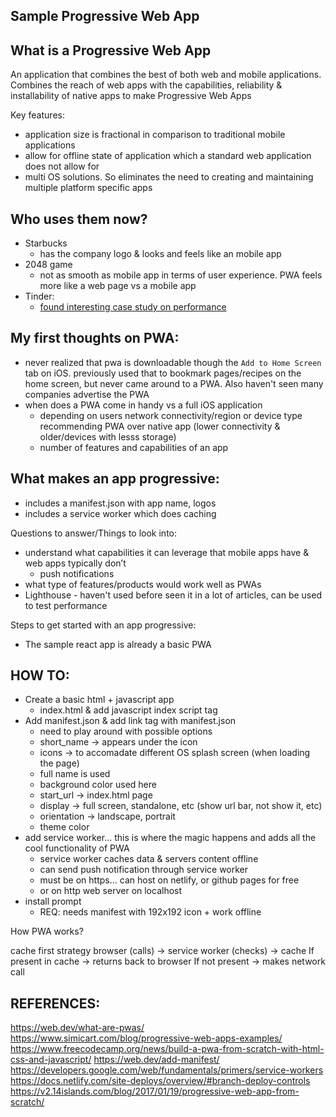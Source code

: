## Sample Progressive Web App

## What is a Progressive Web App
An application that combines the best of both web and mobile applications. Combines the reach of web apps with the capabilities, reliability & installability of native apps to make Progressive Web Apps

Key features:
- application size is fractional in comparison to traditional mobile applications
- allow for offline state of application which a standard web application does not allow for
- multi OS solutions. So eliminates the need to creating and maintaining multiple platform specific apps


## Who uses them now?
- Starbucks 
	- has the company logo & looks and feels like an mobile app
- 2048 game
	- not as smooth as mobile app in terms of user experience. PWA feels more like a web page vs a mobile app
- Tinder:
	- [found interesting case study on performance](https://medium.com/@addyosmani/a-tinder-progressive-web-app-performance-case-study-78919d98ece0)

## My first thoughts on PWA:
- never realized that pwa is downloadable though the `Add to Home Screen` tab on iOS. previously used that to bookmark pages/recipes on the home screen, but never came around to a PWA. Also haven't seen many companies advertise the PWA
- when does a PWA come in handy vs a full iOS application
	- depending on users network connectivity/region or device type recommending PWA over native app (lower connectivity & older/devices with lesss storage)
	- number of features and capabilities of an app

## What makes an app progressive:
- includes a manifest.json with app name, logos
- includes a service worker which does caching

Questions to answer/Things to look into:
- understand what capabilities it can leverage that mobile apps have & web apps typically don’t
	- push notifications
- what type of features/products would work well as PWAs
- Lighthouse - haven't used before seen it in a lot of articles, can be used to test performance

Steps to get started with an app progressive:
- The sample react app is already a basic PWA


## HOW TO:
- Create a basic html + javascript app
	- index.html & add javascript index script tag
- Add manifest.json & add link tag with manifest.json
	- need to play around with possible options
	- short_name -> appears under the icon
	- icons -> to accomadate different OS
	splash screen (when loading the page)
	- full name is used
	- background color used here
	- start_url -> index.html page
	- display -> full screen, standalone, etc
		(show url bar, not show it, etc)
	- orientation -> landscape, portrait
	- theme color 
- add service worker... this is where the magic happens and adds all the cool functionality of PWA
	- service worker caches data & servers content offline
	- can send push notification through service worker
	- must be on https... can host on netlify, or github pages for free
	- or on http web server on localhost
- install prompt
	- REQ: needs manifest with 192x192 icon + work offline

How PWA works?

cache first strategy
browser (calls) -> service worker (checks) -> cache 
	If present in cache
	-> returns back to browser
	If not present
	-> makes network call

## REFERENCES:
https://web.dev/what-are-pwas/
https://www.simicart.com/blog/progressive-web-apps-examples/
https://www.freecodecamp.org/news/build-a-pwa-from-scratch-with-html-css-and-javascript/
https://web.dev/add-manifest/
https://developers.google.com/web/fundamentals/primers/service-workers
https://docs.netlify.com/site-deploys/overview/#branch-deploy-controls
https://v2.14islands.com/blog/2017/01/19/progressive-web-app-from-scratch/